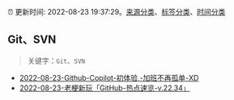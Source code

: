 :alarm_clock: 更新时间: 2022-08-23 19:37:29。[来源分类](../README.md)、[标签分类](../TAGS.md)、[时间分类](../TIMELINE.md)

## Git、SVN


> 关键字：`Git`、`SVN`



- [2022-08-23-Github-Copilot-初体验,-加班不再孤单-XD](https://www.v2ex.com/t/874904) 
- [2022-08-23-老梗新玩「GitHub-热点速览-v.22.34」](https://toutiao.io/k/so4w3op) 